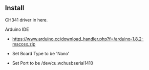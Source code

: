 Install
-------

CH341 driver
   in here.

Arduino IDE

- https://www.arduino.cc/download_handler.php?f=/arduino-1.8.2-macosx.zip 

- Set Board Type to be 'Nano'
- Set Port to be /dev/cu.wchusbserial1410
